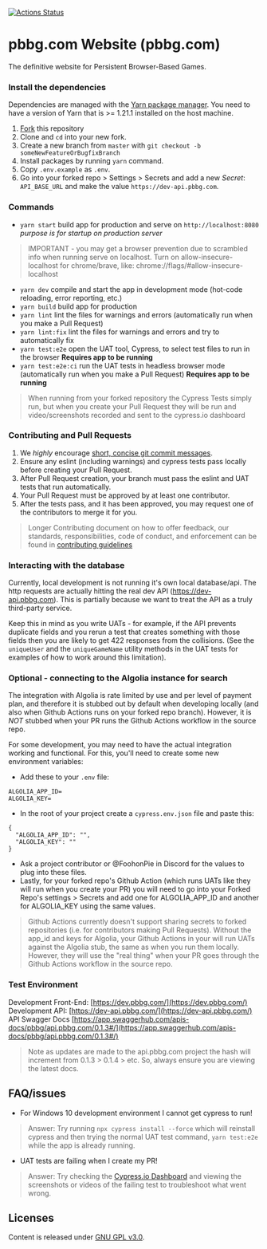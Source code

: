 [![Actions Status](https://github.com/foohonpie/pbbg.com/workflows/main/badge.svg)](https://github.com/foohonpie/pbbg.com/actions)

# pbbg.com Website (pbbg.com)
The definitive website for Persistent Browser-Based Games.

### Install the dependencies
Dependencies are managed with the [Yarn package manager](https://classic.yarnpkg.com/en/docs/install/#mac-stable).
You need to have a version of Yarn that is >= 1.21.1 installed on the host machine.

1. [Fork](https://docs.github.com/en/free-pro-team@latest/github/getting-started-with-github/fork-a-repo) this repository
2. Clone and `cd` into your new fork.
3. Create a new branch from `master` with `git checkout -b someNewFeatureOrBugfixBranch`
4. Install packages by running `yarn` command.
5. Copy `.env.example` as `.env`.
6. Go into your forked repo > Settings > Secrets and add a new *Secret*:  `API_BASE_URL` and make the value `https://dev-api.pbbg.com`.

### Commands
* `yarn start` build app for production and serve on `http://localhost:8080` *purpose is for startup on production server*
> IMPORTANT - you may get a browser prevention due to scrambled info when running serve on localhost.
> Turn on allow-insecure-localhost for chrome/brave, like: chrome://flags/#allow-insecure-localhost
* `yarn dev` compile and start the app in development mode (hot-code reloading, error reporting, etc.)
* `yarn build` build app for production
* `yarn lint` lint the files for warnings and errors (automatically run when you make a Pull Request)
* `yarn lint:fix` lint the files for warnings and errors and try to automatically fix
* `yarn test:e2e` open the UAT tool, Cypress, to select test files to run in the browser **Requires app to be running**
* `yarn test:e2e:ci` run the UAT tests in headless browser mode (automatically run when you make a Pull Request) **Requires app to be running**
> When running from your forked repository the Cypress Tests simply run, but when you create your Pull Request
> they will be run and video/screenshots recorded and sent to the cypress.io dashboard

### Contributing and Pull Requests
1. We *highly* encourage [short, concise git commit messages](https://chris.beams.io/posts/git-commit/).
2. Ensure any eslint (including warnings) and cypress tests pass locally before creating your Pull Request.
3. After Pull Request creation, your branch must pass the eslint and UAT tests that run automatically.
4. Your Pull Request must be approved by at least one contributor.
5. After the tests pass, and it has been approved, you may request one of the contributors to merge it for you.

> Longer Contributing document on how to offer feedback, our standards, responsibilities, code of conduct, and
>enforcement can be found in [contributing guidelines](/CONTRIBUTING.md)

### Interacting with the database
Currently, local development is not running it's own local database/api. The http requests are actually hitting the real
dev API (https://dev-api.pbbg.com). This is partially because we want to treat the API as a truly third-party service.

Keep this in mind as you write UATs - for example, if the API prevents duplicate fields and you rerun a test that
creates something with those fields then you are likely to get 422 responses from the collisions. (See the `uniqueUser`
and the `uniqueGameName` utility methods in the UAT tests for examples of how to work around this limitation).

### Optional - connecting to the Algolia instance for search
The integration with Algolia is rate limited by use and per level of payment plan, and therefore it is stubbed out by
default when developing locally (and also when Github Actions runs on your forked repo branch). However, it is *NOT*
stubbed when your PR runs the Github Actions workflow in the source repo.

For some development, you may need to have the actual integration working and functional. For this, you'll need to
create some new environment variables:
* Add these to your `.env` file:
```
ALGOLIA_APP_ID=
ALGOLIA_KEY=
```
* In the root of your project create a `cypress.env.json` file and paste this:
```
{
  "ALGOLIA_APP_ID": "",
  "ALGOLIA_KEY": ""
}

```
* Ask a project contributor or @FoohonPie in Discord for the values to plug into these files.
* Lastly, for your forked repo's Github Action (which runs UATs like they will run when you create your PR) you will
need to go into your Forked Repo's settings > Secrets and add one for ALGOLIA_APP_ID and another for ALGOLIA_KEY using
the same values.

> Github Actions currently doesn't support sharing secrets to forked repositories (i.e. for contributors making Pull
> Requests). Without the app_id and keys for Algolia, your Github Actions in your will run UATs against the Algolia
> stub, the same as when you run them locally. However, they will use the "real thing" when your PR goes through the
> Github Actions workflow in the source repo.

### Test Environment
Development Front-End: [https://dev.pbbg.com/](https://dev.pbbg.com/)
Development API: [https://dev-api.pbbg.com/](https://dev-api.pbbg.com/)
API Swagger Docs [https://app.swaggerhub.com/apis-docs/pbbg/api.pbbg.com/0.1.3#/](https://app.swaggerhub.com/apis-docs/pbbg/api.pbbg.com/0.1.3#/)
> Note as updates are made to the api.pbbg.com project the hash will increment from 0.1.3 > 0.1.4 > etc. So, always ensure you are viewing the latest docs.

## FAQ/issues
* For Windows 10 development environment I cannot get cypress to run!
> Answer: Try running `npx cypress install --force` which will reinstall cypress and then trying the normal UAT test command, `yarn test:e2e` while the app is already running.
* UAT tests are failing when I create my PR!
> Answer: Try checking the [Cypress.io Dashboard](https://dashboard.cypress.io/projects/befrjn/runs?branches=%5B%5D&committers=%5B%5D&flaky=%5B%5D&page=1&status=%5B%5D&tags=%5B%5D&timeRange=%7B%22startDate%22%3A%221970-01-01%22%2C%22endDate%22%3A%222038-01-19%22%7D) and viewing the screenshots or videos of the failing test to troubleshoot what went wrong.

## Licenses
Content is released under [GNU GPL v3.0](https://www.gnu.org/licenses/gpl-3.0.en.html).
